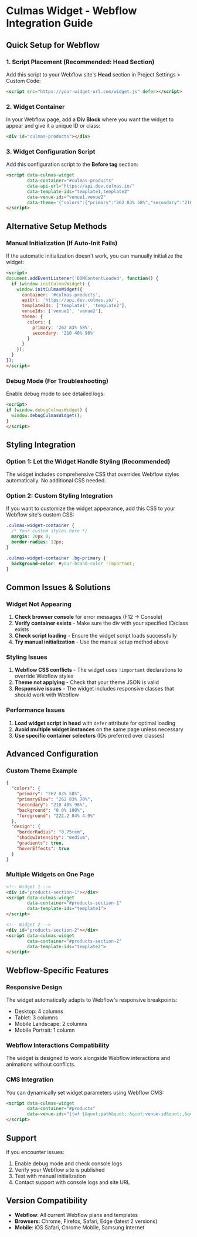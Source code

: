 # Culmas Widget - Webflow Integration Guide

## Quick Setup for Webflow

### 1. Script Placement (Recommended: Head Section)

Add this script to your Webflow site's **Head** section in Project Settings > Custom Code:

```html
<script src="https://your-widget-url.com/widget.js" defer></script>
```

### 2. Widget Container

In your Webflow page, add a **Div Block** where you want the widget to appear and give it a unique ID or class:

```html
<div id="culmas-products"></div>
```

### 3. Widget Configuration Script

Add this configuration script to the **Before </body> tag** section:

```html
<script data-culmas-widget 
        data-container="#culmas-products"
        data-api-url="https://api.dev.culmas.io/"
        data-template-ids="template1,template2"
        data-venue-ids="venue1,venue2"
        data-theme='{"colors":{"primary":"262 83% 58%","secondary":"210 40% 96%"}}'>
</script>
```

## Alternative Setup Methods

### Manual Initialization (If Auto-Init Fails)

If the automatic initialization doesn't work, you can manually initialize the widget:

```html
<script>
document.addEventListener('DOMContentLoaded', function() {
  if (window.initCulmasWidget) {
    window.initCulmasWidget({
      container: '#culmas-products',
      apiUrl: 'https://api.dev.culmas.io/',
      templateIds: ['template1', 'template2'],
      venueIds: ['venue1', 'venue2'],
      theme: {
        colors: {
          primary: '262 83% 58%',
          secondary: '210 40% 96%'
        }
      }
    });
  }
});
</script>
```

### Debug Mode (For Troubleshooting)

Enable debug mode to see detailed logs:

```html
<script>
if (window.debugCulmasWidget) {
  window.debugCulmasWidget();
}
</script>
```

## Styling Integration

### Option 1: Let the Widget Handle Styling (Recommended)

The widget includes comprehensive CSS that overrides Webflow styles automatically. No additional CSS needed.

### Option 2: Custom Styling Integration

If you want to customize the widget appearance, add this CSS to your Webflow site's custom CSS:

```css
.culmas-widget-container {
  /* Your custom styles here */
  margin: 20px 0;
  border-radius: 12px;
}

.culmas-widget-container .bg-primary {
  background-color: #your-brand-color !important;
}
```

## Common Issues & Solutions

### Widget Not Appearing
1. **Check browser console** for error messages (F12 → Console)
2. **Verify container exists** - Make sure the div with your specified ID/class exists
3. **Check script loading** - Ensure the widget script loads successfully
4. **Try manual initialization** - Use the manual setup method above

### Styling Issues
1. **Webflow CSS conflicts** - The widget uses `!important` declarations to override Webflow styles
2. **Theme not applying** - Check that your theme JSON is valid
3. **Responsive issues** - The widget includes responsive classes that should work with Webflow

### Performance Issues
1. **Load widget script in head** with `defer` attribute for optimal loading
2. **Avoid multiple widget instances** on the same page unless necessary
3. **Use specific container selectors** (IDs preferred over classes)

## Advanced Configuration

### Custom Theme Example
```json
{
  "colors": {
    "primary": "262 83% 58%",
    "primaryGlow": "262 83% 70%",
    "secondary": "210 40% 96%",
    "background": "0 0% 100%",
    "foreground": "222.2 84% 4.9%"
  },
  "design": {
    "borderRadius": "0.75rem",
    "shadowIntensity": "medium",
    "gradients": true,
    "hoverEffects": true
  }
}
```

### Multiple Widgets on One Page
```html
<!-- Widget 1 -->
<div id="products-section-1"></div>
<script data-culmas-widget 
        data-container="#products-section-1"
        data-template-ids="template1">
</script>

<!-- Widget 2 -->
<div id="products-section-2"></div>
<script data-culmas-widget 
        data-container="#products-section-2"
        data-template-ids="template2">
</script>
```

## Webflow-Specific Features

### Responsive Design
The widget automatically adapts to Webflow's responsive breakpoints:
- Desktop: 4 columns
- Tablet: 3 columns  
- Mobile Landscape: 2 columns
- Mobile Portrait: 1 column

### Webflow Interactions Compatibility
The widget is designed to work alongside Webflow interactions and animations without conflicts.

### CMS Integration
You can dynamically set widget parameters using Webflow CMS:
```html
<script data-culmas-widget 
        data-container="#products"
        data-venue-ids="{{wf {&quot;path&quot;:&quot;venue-id&quot;,&quot;type&quot;:&quot;PlainText&quot;\} }}">
</script>
```

## Support

If you encounter issues:
1. Enable debug mode and check console logs
2. Verify your Webflow site is published
3. Test with manual initialization
4. Contact support with console logs and site URL

## Version Compatibility

- **Webflow**: All current Webflow plans and templates
- **Browsers**: Chrome, Firefox, Safari, Edge (latest 2 versions)
- **Mobile**: iOS Safari, Chrome Mobile, Samsung Internet
